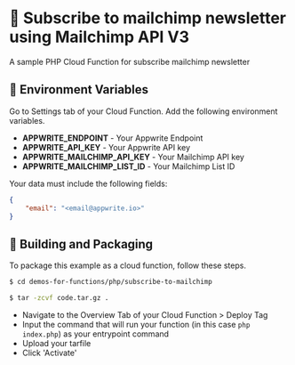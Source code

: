 # 🚮 Subscribe to mailchimp newsletter using Mailchimp API V3
A sample PHP Cloud Function for subscribe mailchimp newsletter

## 📝 Environment Variables
Go to Settings tab of your Cloud Function. Add the following environment variables.

* **APPWRITE_ENDPOINT** - Your Appwrite Endpoint
* **APPWRITE_API_KEY** - Your Appwrite API key
* **APPWRITE_MAILCHIMP_API_KEY** - Your Mailchimp API key
* **APPWRITE_MAILCHIMP_LIST_ID** - Your Mailchimp List ID

Your data must include the following fields:

```json
{
    "email": "<email@appwrite.io>"
}
```

## 🚀 Building and Packaging

To package this example as a cloud function, follow these steps.

```bash
$ cd demos-for-functions/php/subscribe-to-mailchimp

$ tar -zcvf code.tar.gz .
```

* Navigate to the Overview Tab of your Cloud Function > Deploy Tag
* Input the command that will run your function (in this case `php index.php`) as your entrypoint command
* Upload your tarfile 
* Click 'Activate'
